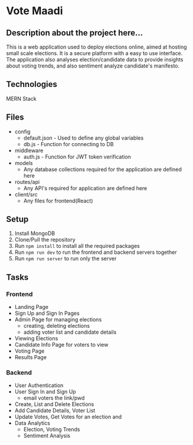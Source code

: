 # Vote Maadi

## Description about the project here...
This is a web application used to deploy elections online, aimed at hosting small scale elections. It is a secure platform with a easy to use interface. The application also analyses election/candidate data to provide insights about voting trends, and also sentiment analyze candidate's manifesto.

## Technologies 
MERN Stack

## Files

-   config
    -   default.json - Used to define any global variables
    -   db.js - Function for connecting to DB
-   middleware
    -   auth.js - Function for JWT token verification
-   models
    -   Any database collections required for the application are defined here
-   routes/api
    -   Any API's required for application are defined here
-   client/src
    -   Any files for frontend(React)

## Setup

1. Install MongoDB
2. Clone/Pull the repository
3. Run `npm install` to install all the required packages
4. Run `npm run dev` to run the frontend and backend servers together
5. Run `npm run server` to run only the server

## Tasks

### Frontend

-   Landing Page 
-   Sign Up and Sign In Pages 
-   Admin Page for managing elections
    -   creating, deleting elections
    -   adding voter list and candidate details
-   Viewing Elections
-   Candidate Info Page for voters to view
-   Voting Page
-   Results Page

### Backend

-   User Authentication 
-   User Sign In and Sign Up 
    -   email voters the link/pwd 
-   Create, List and Delete Elections
-   Add Candidate Details, Voter List
-   Update Votes, Get Votes for an election and 
-   Data Analytics
    -   Election, Voting Trends
    -   Sentiment Analysis
